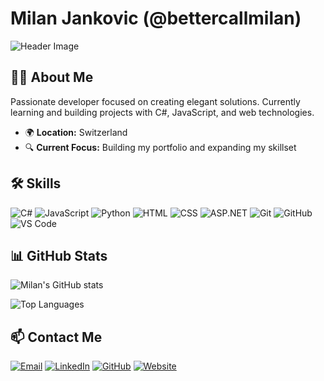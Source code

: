 # Milan Jankovic (@bettercallmilan)

![Header Image](https://img.shields.io/badge/Developer-Milan%20Jankovic-58a6ff?style=for-the-badge)

## 👨‍💻 About Me

Passionate developer focused on creating elegant solutions. Currently learning and building projects with C#, JavaScript, and web technologies.

- 🌍 **Location:** Switzerland
- 🔍 **Current Focus:** Building my portfolio and expanding my skillset

## 🛠️ Skills

![C#](https://img.shields.io/badge/C%23-7b2f7d?style=for-the-badge&logo=c-sharp&logoColor=white)
![JavaScript](https://img.shields.io/badge/JavaScript-F7DF1E?style=for-the-badge&logo=javascript&logoColor=black)
![Python](https://img.shields.io/badge/Python-3776AB?style=for-the-badge&logo=python&logoColor=white)
![HTML](https://img.shields.io/badge/HTML5-E34F26?style=for-the-badge&logo=html5&logoColor=white)
![CSS](https://img.shields.io/badge/CSS3-1572B6?style=for-the-badge&logo=css3&logoColor=white)
![ASP.NET](https://img.shields.io/badge/ASP.NET-512BD4?style=for-the-badge&logo=dotnet&logoColor=white)
![Git](https://img.shields.io/badge/Git-F05032?style=for-the-badge&logo=git&logoColor=white)
![GitHub](https://img.shields.io/badge/GitHub-181717?style=for-the-badge&logo=github&logoColor=white)
![VS Code](https://img.shields.io/badge/VS%20Code-007ACC?style=for-the-badge&logo=visual-studio-code&logoColor=white)

## 📊 GitHub Stats

![Milan's GitHub stats](https://github-readme-stats.vercel.app/api?username=bettercallmilan&show_icons=true&theme=github_dark)

![Top Languages](https://github-readme-stats.vercel.app/api/top-langs/?username=bettercallmilan&layout=compact&theme=github_dark)

## 📫 Contact Me

[![Email](https://img.shields.io/badge/Email-jankovic.milan%40proton.me-58a6ff?style=for-the-badge&logo=protonmail)](mailto:jankovic.milan@proton.me)
[![LinkedIn](https://img.shields.io/badge/LinkedIn-0A66C2?style=for-the-badge&logo=linkedin)](https://linkedin.com/in/bettercallmilan)
[![GitHub](https://img.shields.io/badge/GitHub-bettercallmilan-181717?style=for-the-badge&logo=github)](https://github.com/bettercallmilan)
[![Website](https://img.shields.io/badge/Website-bettercallmilan.github.io-58a6ff?style=for-the-badge&logo=google-chrome)](https://bettercallmilan.github.io)
